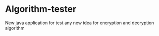 # Algorithm-tester
New java application for test any new idea for encryption and decryption algorithm
